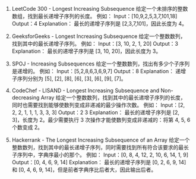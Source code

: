 

1. LeetCode 300 - Longest Increasing Subsequence
给定一个未排序的整数数组，找到最长递增子序列的长度。
例如：
Input：[10,9,2,5,3,7,101,18]
Output：4
Explanation：
最长的递增子序列是 [2,3,7,101]，因此长度为 4。

2. GeeksforGeeks - Longest Increasing Subsequence
给定一个整数数列，找到其中的最长递增子序列。
例如：
Input：[3, 10, 2, 1, 20]
Output：3
Explanation：
最长的递增子序列是 [3, 10, 20]，因此长度为 3。

3. SPOJ - Increasing Subsequences
给定一个整数数列，找出有多少个子序列是递增的。
例如：
Input：[5,2,8,6,3,6,9,7]
Output：8
Explanation：
递增子序列分别为 [5], [2], [8], [6], [3], [6], [9], [7]。

4. CodeChef - LISAND - Longest Increasing Subsequence and Non-decreasing Array
给定一个整数数列，找到其中的最长递增子序列的长度，同时也需要找到能够使数列变成非递减的最少操作次数。
例如：
Input：[2, 2, 2, 1, 1, 1, 3, 3, 3]
Output：2 3 
Explanation：
最长的递增子序列是 [2, 3]，长度为 2。最少需要执行 3 次操作才能使数列变成非递减的：将第 4, 5, 6 个数变成 2。

5. Hackerrank - The Longest Increasing Subsequence of an Array
给定一个整数数列，找到其中的最长递增子序列，同时需要找到所有符合该要求的最长子序列中，字典序最小的那个。
例如：
Input：[0, 8, 4, 12, 2, 10, 6, 14, 1, 9]
Output：[0, 4, 6, 9, 14]
Explanation：
最长的递增子序列是 [0, 2, 6, 9, 14] 和 [0, 4, 6, 9, 14]，但是前者字典序比后者大，因此输出后者。